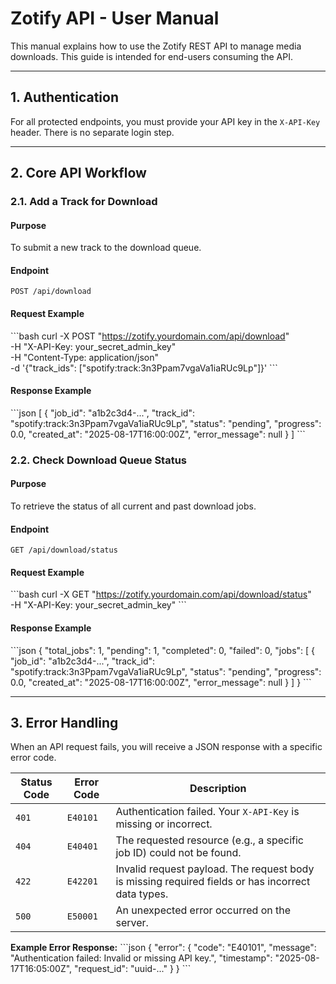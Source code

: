 # Zotify API - User Manual

This manual explains how to use the Zotify REST API to manage media downloads. This guide is intended for end-users consuming the API.

---

## 1. Authentication

For all protected endpoints, you must provide your API key in the `X-API-Key` header. There is no separate login step.

---

## 2. Core API Workflow

### 2.1. Add a Track for Download

#### Purpose
To submit a new track to the download queue.

#### Endpoint
`POST /api/download`

#### Request Example
\`\`\`bash
curl -X POST "https://zotify.yourdomain.com/api/download" \
  -H "X-API-Key: your_secret_admin_key" \
  -H "Content-Type: application/json" \
  -d '{"track_ids": ["spotify:track:3n3Ppam7vgaVa1iaRUc9Lp"]}'
\`\`\`

#### Response Example
\`\`\`json
[
  {
    "job_id": "a1b2c3d4-...",
    "track_id": "spotify:track:3n3Ppam7vgaVa1iaRUc9Lp",
    "status": "pending",
    "progress": 0.0,
    "created_at": "2025-08-17T16:00:00Z",
    "error_message": null
  }
]
\`\`\`

### 2.2. Check Download Queue Status

#### Purpose
To retrieve the status of all current and past download jobs.

#### Endpoint
`GET /api/download/status`

#### Request Example
\`\`\`bash
curl -X GET "https://zotify.yourdomain.com/api/download/status" \
  -H "X-API-Key: your_secret_admin_key"
\`\`\`

#### Response Example
\`\`\`json
{
  "total_jobs": 1,
  "pending": 1,
  "completed": 0,
  "failed": 0,
  "jobs": [
    {
      "job_id": "a1b2c3d4-...",
      "track_id": "spotify:track:3n3Ppam7vgaVa1iaRUc9Lp",
      "status": "pending",
      "progress": 0.0,
      "created_at": "2025-08-17T16:00:00Z",
      "error_message": null
    }
  ]
}
\`\`\`

---

## 3. Error Handling

When an API request fails, you will receive a JSON response with a specific error code.

| Status Code | Error Code | Description                                                                 |
| ----------- | ---------- | --------------------------------------------------------------------------- |
| `401`       | `E40101`   | Authentication failed. Your `X-API-Key` is missing or incorrect.            |
| `404`       | `E40401`   | The requested resource (e.g., a specific job ID) could not be found.        |
| `422`       | `E42201`   | Invalid request payload. The request body is missing required fields or has incorrect data types. |
| `500`       | `E50001`   | An unexpected error occurred on the server.                                 |

**Example Error Response:**
\`\`\`json
{
  "error": {
    "code": "E40101",
    "message": "Authentication failed: Invalid or missing API key.",
    "timestamp": "2025-08-17T16:05:00Z",
    "request_id": "uuid-..."
  }
}
\`\`\`
